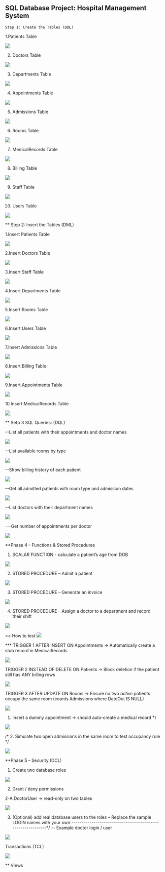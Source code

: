 ﻿  
   ## SQL Database Project:  Hospital Management System

    Step 1: Create the Tables (DDL)


   1.Patients Table

   ![](image/1.png)

   2. Doctors Table
   
   ![](image/2.png) 

   3. Departments Table
   
   ![](image/3.png)

   4. Appointments Table
   
   ![](image/4.png)

   
   5. Admissions Table

   ![](image/5.png)

   6. Rooms Table

   ![](image/6.png)

  7. MedicalRecords Table

   ![](image/7.png)

   8. Billing Table

   ![](image/8.png)

   9. Staff Table

   ![](image/9.png)

   10. Users Table

   ![](image/10.png)


  ** Step 2: Insert the Tables (DML)

   1.Insert Patients Table

   ![](image/11.png)


  2.Insert Doctors Table
  
  ![](image/12.png)

  3.Insert Staff Table

  ![](image/13.png)

  4.Insert Departments Table

  ![](image/14.png)

  5.Insert Rooms Table

  ![](image/15.png)

  6.Insert Users Table

  ![](image/16.png)


  7.Insert  Admissions  Table

  ![](image/17.png)


  8.Insert Billing Table

  ![](image/18.png)


  9.Insert Appointments  Table

  ![](image/19.png)

  10.Insert MedicalRecords Table

  ![](image/20.png)


  **  Setp 3  SQL Queries: (DQL) 

  --List all patients with their appointments and doctor names

  ![](image/21.png)

  --List available rooms by type

  ![](image/22.png)

  --Show billing history of each patient

  ![](image/23.png)

  --Get all admitted patients with room type and admission dates

  ![](image/24.png)


  --List doctors with their department names

  ![](image/25.png)

  ---Get number of appointments per doctor 

  ![](image/26.png)


**Phase 4 – Functions & Stored Procedures

1. SCALAR FUNCTION - calculate a patient’s age from DOB
 
![](image/27.png)

2.  STORED PROCEDURE  – Admit a patient
 
 ![](image/28.png)
 
3.  STORED PROCEDURE  – Generate an invoice
 
![](image/29.png)

 4.  STORED PROCEDURE  – Assign a doctor to a department and record their shift
  
  ![](image/30.png)


 << How to test 
  ![](image/31.png)



  *** TRIGGER 1
  AFTER INSERT ON Appointments
  → Automatically create a stub record in MedicalRecords

  ![](image/32.png)


  TRIGGER 2
  INSTEAD OF DELETE ON Patients
  → Block deletion if the patient still has ANY billing rows

  ![](image/33.png)


  TRIGGER 3
  AFTER UPDATE ON Rooms
  → Ensure no two *active* patients occupy the same room
      (counts Admissions where DateOut IS NULL)

   ![](image/34.png)


   1. Insert a dummy appointment → should auto-create a medical record */
    
   ![](image/35.png) 

   /* 2. Simulate two open admissions in the same room to test occupancy rule */

   ![](image/36.png)
 


 **Phase 5 – Security (DCL)

   1.  Create two database roles
    
   ![](image/37.png)

  2.  Grant / deny permissions

  2-A  DoctorUser  → read-only on two tables

   ![](image/38.png)


   3.  (Optional) add real database users to the roles
      – Replace the sample LOGIN names with your own
  -------------------------------------------------------------*/
-- Example doctor login / user
    
 ![](image/39.png)
   

 Transactions (TCL) 

 ![](image/40.png)


**  Views 
  
   
  



